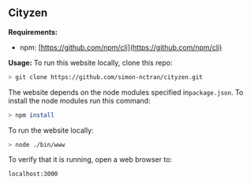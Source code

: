 ## Cityzen

**Requirements:**
- npm: [https://github.com/npm/cli](https://github.com/npm/cli)

**Usage:**
To run this website locally, clone this repo:
```bash
> git clone https://github.com/simon-nctran/cityzen.git
```

The website depends on the node modules specified in`package.json`. To install the node modules run this command:
```bash
> npm install
```

To run the website locally:
```bash
> node ./bin/www
```

To verify that it is running, open a web browser to:
 ```
 localhost:3000
 ```